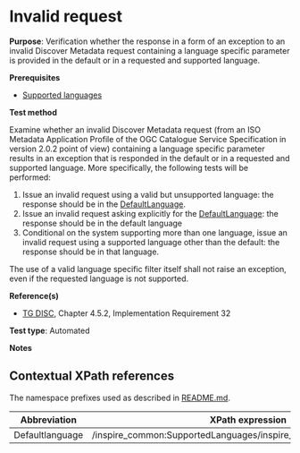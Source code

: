 # Invalid request

**Purpose**: Verification whether the response in a form of an exception to an invalid Discover Metadata request containing a language specific parameter is provided in the default or in a requested and supported language.

**Prerequisites**

* [Supported languages](supported-languages.md)

**Test method**

Examine whether an invalid Discover Metadata request (from an ISO Metadata Application Profile of the OGC Catalogue Service Specification in version 2.0.2 point of view) containing a language specific parameter results in an exception that is responded in the default or in a requested and supported language. More specifically, the following tests will be performed:

1. Issue an invalid request using a valid but unsupported language: the response should be in the [DefaultLanguage](#DefaultLanguage).
2. Issue an invalid request asking explicitly for the [DefaultLanguage](#DefaultLanguage): the response should be in the default language
3. Conditional on the system supporting more than one language, issue an invalid request using a supported language other than the default: the response should be in that language.

The use of a valid language specific filter itself shall not raise an exception, even if the requested language is not supported.

**Reference(s)**

* [TG DISC](README.md#ref_TG_DISC), Chapter 4.5.2, Implementation Requirement 32

**Test type**: Automated

**Notes**

## Contextual XPath references

The namespace prefixes used as described in [README.md](README.md#namespaces).

Abbreviation                                               |  XPath expression
---------------------------------------------------------- | -------------------------------------------------------------------------
<a name="DefaultLanguage"></a>Defaultlanguage | /inspire_common:SupportedLanguages/inspire_common:DefaultLanguage
